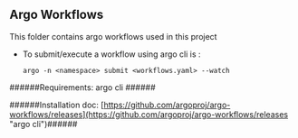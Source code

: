 ## Argo Workflows ##

This folder contains argo workflows used  in this project

- To submit/execute a workflow using argo cli is :

    `argo -n <namespace> submit <workflows.yaml> --watch `

######Requirements: argo cli  ######

######Installation doc: [https://github.com/argoproj/argo-workflows/releases](https://github.com/argoproj/argo-workflows/releases "argo cli")######